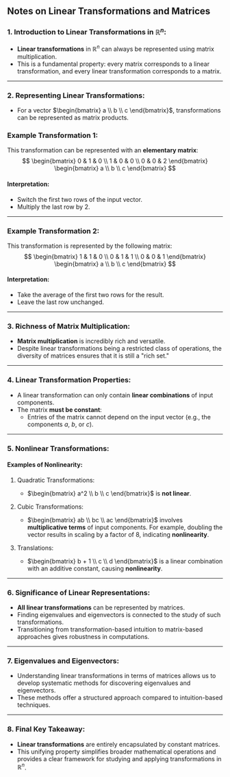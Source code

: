## Notes on Linear Transformations and Matrices

### 1. Introduction to Linear Transformations in $\mathbb{R}^n$:
- **Linear transformations** in $\mathbb{R}^n$ can always be represented using matrix multiplication.
- This is a fundamental property: every matrix corresponds to a linear transformation, and every linear transformation corresponds to a matrix. 

---

### 2. Representing Linear Transformations:
- For a vector $\begin{bmatrix} a \\ b \\ c \end{bmatrix}$, transformations can be represented as matrix products.

### Example Transformation 1:
This transformation can be represented with an **elementary matrix**:
$$
\begin{bmatrix}
0 & 1 & 0 \\
1 & 0 & 0 \\
0 & 0 & 2 
\end{bmatrix}
\begin{bmatrix}
a \\ b \\ c
\end{bmatrix}
$$
#### Interpretation:
- Switch the first two rows of the input vector.
- Multiply the last row by 2.

---

### Example Transformation 2:
This transformation is represented by the following matrix:
$$
\begin{bmatrix}
1 & 1 & 0 \\
0 & 1 & 1 \\
0 & 0 & 1
\end{bmatrix}
\begin{bmatrix}
a \\ b \\ c
\end{bmatrix}
$$
#### Interpretation:
- Take the average of the first two rows for the result.
- Leave the last row unchanged.

---

### 3. Richness of Matrix Multiplication:
- **Matrix multiplication** is incredibly rich and versatile.
- Despite linear transformations being a restricted class of operations, the diversity of matrices ensures that it is still a "rich set."

---

### 4. Linear Transformation Properties:
- A linear transformation can only contain **linear combinations** of input components.
- The matrix **must be constant**:
    - Entries of the matrix cannot depend on the input vector (e.g., the components $a$, $b$, or $c$).

---

### 5. Nonlinear Transformations: 
#### Examples of Nonlinearity:
1. Quadratic Transformations:
    - $\begin{bmatrix} a^2 \\ b \\ c \end{bmatrix}$ is **not linear**.

2. Cubic Transformations:
    - $\begin{bmatrix} ab \\ bc \\ ac \end{bmatrix}$ involves **multiplicative terms** of input components. For example, doubling the vector results in scaling by a factor of $8$, indicating **nonlinearity**.

3. Translations:
    - $\begin{bmatrix} b + 1 \\ c \\ d \end{bmatrix}$ is a linear combination with an additive constant, causing **nonlinearity**.

---

### 6. Significance of Linear Representations:
- **All linear transformations** can be represented by matrices.
- Finding eigenvalues and eigenvectors is connected to the study of such transformations.
- Transitioning from transformation-based intuition to matrix-based approaches gives robustness in computations.

---

### 7. Eigenvalues and Eigenvectors:
- Understanding linear transformations in terms of matrices allows us to develop systematic methods for discovering eigenvalues and eigenvectors.
- These methods offer a structured approach compared to intuition-based techniques.

---

### 8. Final Key Takeaway:
- **Linear transformations** are entirely encapsulated by constant matrices.
- This unifying property simplifies broader mathematical operations and provides a clear framework for studying and applying transformations in $\mathbb{R}^n$.
